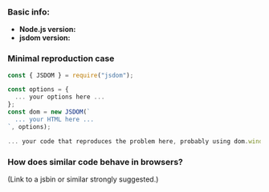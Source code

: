 ### Basic info:

- **Node.js version:** <!-- only v16 and above are supported -->
- **jsdom version:** <!-- only v22 and above are supported -->

### Minimal reproduction case

<!--
Please create a minimal repro. Any reports involving third party libraries
will be closed, as we cannot debug third-party library interactions for you.

Please do not use syntax that is not supported in Node.js, such as JSX. If
we cannot run the code in Node.js, we will close the issue, as we cannot
debug whatever toolchain you are using.

TO BE CLEAR: your example needs to be self-contained enough that we can
copy-paste it into a file named `test.js`, and then run it using
`node test.js`. *No* Jest or similar.

IF YOU DO NOT FOLLOW THESE INSTRUCTIONS WE WILL CLOSE THE ISSUE.
-->

```js
const { JSDOM } = require("jsdom");

const options = {
  ... your options here ...
};
const dom = new JSDOM(`
  ... your HTML here ...
`, options);

... your code that reproduces the problem here, probably using dom.window ...
```


### How does similar code behave in browsers?

(Link to a jsbin or similar strongly suggested.)
